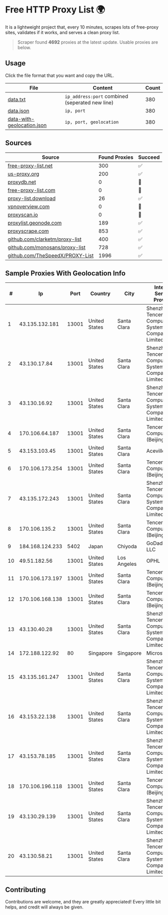
# Free HTTP Proxy List 🌍

It is a lightweight project that, every 10 minutes, scrapes lots of free-proxy sites, validates if it works, and serves a clean proxy list.


> Scraper found **4692** proxies at the latest update. Usable proxies are below.

## Usage

Click the file format that you want and copy the URL.


|File|Content|Count|
|----|-------|-----|
|[data.txt](https://raw.githubusercontent.com/themiralay/Proxy-List-World/master/data.txt)|`ip_address:port` combined (seperated new line)|380|
|[data.json](https://raw.githubusercontent.com/themiralay/Proxy-List-World/master/data.json)|`ip, port`|380|
|[data-with-geolocation.json](https://raw.githubusercontent.com/themiralay/Proxy-List-World/master/data-with-geolocation.json)|`ip, port, geolocation`|380|

## Sources

|Source|Found Proxies|Succeed|
|------|-------------|-------|
|[free-proxy-list.net](https://free-proxy-list.net)|300|✅|
|[us-proxy.org](https://www.us-proxy.org)|200|✅|
|[proxydb.net](http://proxydb.net)|0|🚫|
|[free-proxy-list.com](https://free-proxy-list.com/?page=&port=&type%5B%5D=http&type%5B%5D=https&up_time=0&search=Search)|0|🚫|
|[proxy-list.download](https://www.proxy-list.download/HTTP)|26|✅|
|[vpnoverview.com](https://vpnoverview.com/privacy/anonymous-browsing/free-proxy-servers)|0|🚫|
|[proxyscan.io](https://www.proxyscan.io)|0|🚫|
|[proxylist.geonode.com](https://proxylist.geonode.com/api/proxy-list?limit=300&page=1&sort_by=lastChecked&sort_type=desc&protocols=http,https)|189|✅|
|[proxyscrape.com](https://api.proxyscrape.com/v2/?request=displayproxies&protocol=http&timeout=10000&country=all&ssl=all&anonymity=all)|853|✅|
|[github.com/clarketm/proxy-list](https://raw.githubusercontent.com/clarketm/proxy-list/master/proxy-list-raw.txt)|400|✅|
|[github.com/monosans/proxy-list](https://raw.githubusercontent.com/monosans/proxy-list/main/proxies/http.txt)|728|✅|
|[github.com/TheSpeedX/PROXY-List](https://raw.githubusercontent.com/TheSpeedX/PROXY-List/master/http.txt)|1996|✅|


## Sample Proxies With Geolocation Info

|#|Ip|Port|Country|City|Internet Service Provider|
|-|--|----|-------|----|-------------------------|
|1|43.135.132.181|13001|United States|Santa Clara|Shenzhen Tencent Computer Systems Company Limited|
|2|43.130.17.84|13001|United States|Santa Clara|Shenzhen Tencent Computer Systems Company Limited|
|3|43.130.16.92|13001|United States|Santa Clara|Shenzhen Tencent Computer Systems Company Limited|
|4|170.106.64.187|13001|United States|Santa Clara|Tencent Cloud Computing (Beijing) Co|
|5|43.153.103.45|13001|United States|Santa Clara|Aceville Pte.ltd|
|6|170.106.173.254|13001|United States|Santa Clara|Tencent Cloud Computing (Beijing) Co|
|7|43.135.172.243|13001|United States|Santa Clara|Shenzhen Tencent Computer Systems Company Limited|
|8|170.106.135.2|13001|United States|Santa Clara|Tencent Cloud Computing (Beijing) Co|
|9|184.168.124.233|5402|Japan|Chiyoda|GoDaddy.com, LLC|
|10|49.51.182.56|13001|United States|Los Angeles|OPHL|
|11|170.106.173.197|13001|United States|Santa Clara|Tencent Cloud Computing (Beijing) Co|
|12|170.106.168.138|13001|United States|Santa Clara|Tencent Cloud Computing (Beijing) Co|
|13|43.130.40.28|13001|United States|Santa Clara|Shenzhen Tencent Computer Systems Company Limited|
|14|172.188.122.92|80|Singapore|Singapore|Microsoft|
|15|43.135.161.247|13001|United States|Santa Clara|Shenzhen Tencent Computer Systems Company Limited|
|16|43.153.22.138|13001|United States|Santa Clara|Shenzhen Tencent Computer Systems Company Limited|
|17|43.153.78.185|13001|United States|Santa Clara|Shenzhen Tencent Computer Systems Company Limited|
|18|170.106.196.118|13001|United States|Santa Clara|Tencent Cloud Computing (Beijing) Co|
|19|43.130.29.139|13001|United States|Santa Clara|Shenzhen Tencent Computer Systems Company Limited|
|20|43.130.58.21|13001|United States|Santa Clara|Shenzhen Tencent Computer Systems Company Limited|



## Contributing

Contributions are welcome, and they are greatly appreciated! Every
little bit helps, and credit will always be given.

